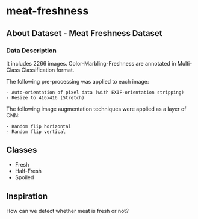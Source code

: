 # meat-freshness

## About Dataset - Meat Freshness Dataset
### Data Description
It includes 2266 images.
Color-Marbling-Freshness are annotated in Multi-Class Classification format.

The following pre-processing was applied to each image:

    - Auto-orientation of pixel data (with EXIF-orientation stripping)
    - Resize to 416x416 (Stretch)

The following image augmentation techniques were applied as a layer of CNN:

    - Random flip horizontal
    - Random flip vertical
    
## Classes
  - Fresh
  - Half-Fresh 
  - Spoiled

## Inspiration
  How can we detect whether meat is fresh or not?
